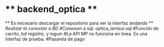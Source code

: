 # ** backend_optica ** 
** Es necesario descargar el repositorio para ver la interfaz andando **
*Realizar la conexión a BD*
#Conexion a sql: optica_lentsur.sql
#Función de carrito, bd registro, y loguin
#La API MP no funciona en linea. Es una interfaz de prueba.
#Pasarela de pago
